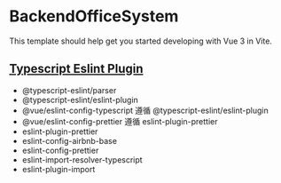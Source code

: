 # BackendOfficeSystem

This template should help get you started developing with Vue 3 in Vite.

## [Typescript Eslint Plugin](https://www.npmjs.com/package/@typescript-eslint/eslint-plugin)

- @typescript-eslint/parser
- @typescript-eslint/eslint-plugin
- @vue/eslint-config-typescript 遵循 @typescript-eslint/eslint-plugin
- @vue/eslint-config-prettier 遵循 eslint-plugin-prettier
- eslint-plugin-prettier
- eslint-config-airbnb-base
- eslint-config-prettier
- eslint-import-resolver-typescript
- eslint-plugin-import